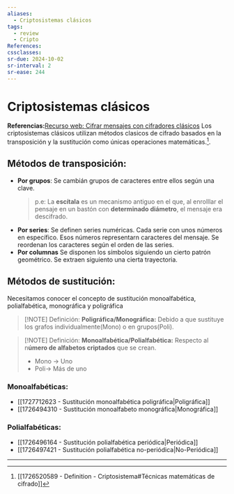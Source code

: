 ```yaml
---
aliases:
  - Criptosistemas clásicos
tags:
  - review
  - Cripto
References: 
cssclasses:
sr-due: 2024-10-02
sr-interval: 2
sr-ease: 244
---
```

# Criptosistemas clásicos

**Referencias:**[Recurso web: Cifrar mensajes con cifradores clásicos](https://www.cryptool.org/en/cto/)
Los criptosistemas clásicos utilizan métodos clasicos de cifrado basados en la transposición y la sustitución como únicas operaciones matemáticas.[^1].
## Métodos de transposición:
+ **Por grupos**: 
	Se cambián grupos de caracteres entre ellos según una clave. 
	> p.e: La **escítala** es un mecanismo antiguo en el que, al enrolllar el pensaje en un bastón con **determinado diámetro**, el mensaje era descifrado. 
+ **Por series**:
	Se definen series numéricas. Cada serie con unos números en específico. Esos números representarn caracteres del mensaje. Se reordenan los caracteres según el orden de las series.
+ **Por columnas**
	Se disponen los símbolos siguiendo un cierto patrón geométrico. Se extraen siguiento una cierta trayectoria.
## Métodos de sustitución:
Necesitamos conocer el concepto de sustitución monoalfabética, polialfabética, monográfica y poligráfica

> [!NOTE] Definición:
> **Poligráfica/Monográfica:** Debido a que sustituye los grafos individualmente(Mono) o en grupos(Poli).

> [!NOTE] Definición:
> **Monoalfabética/Polialfabética:** Respecto al n**úmero de alfabetos criptados** que se crean. 
> + Mono → Uno
> + Poli→ Más de uno

### Monoalfabéticas:
+ [[1727712623 - Sustitución monoalfabética poligráfica|Poligráfica]]
+ [[1726494310 - Sustitución monoalfabeto monográfica|Monográfica]]
### Polialfabéticas:
+ [[1726496164 - Sustitución polialfabética periódica|Periódica]]
+ [[1726497421 - Sustitución polialfabética no-periódica|No-Periódica]]
***
[^1]: [[1726520589 - Definition - Criptosistema#Técnicas matemáticas de cifrado]]
